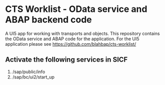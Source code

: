 # CTS Worklist - OData service and ABAP backend code

A UI5 app for working with transports and objects. This repository contains the  OData service and ABAP code for the application. For the UI5 application please see https://github.com/blahbap/cts-worklist/

## Activate the following services in SICF 

1. /sap/public/info
2. /sap/bc/ui2/start_up

